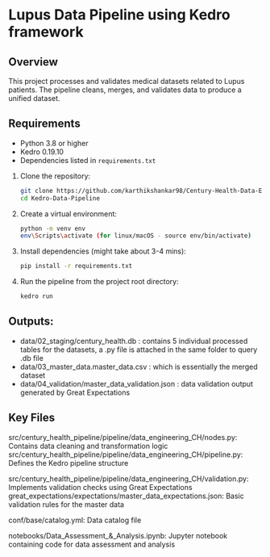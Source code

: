 # Lupus Data Pipeline using Kedro framework

## Overview
This project processes and validates medical datasets related to Lupus patients. The pipeline cleans, merges, and validates data to produce a unified dataset.

## Requirements
- Python 3.8 or higher
- Kedro 0.19.10
- Dependencies listed in `requirements.txt`

1. Clone the repository:
   ```bash
   git clone https://github.com/karthikshankar98/Century-Health-Data-Engineering.git
   cd Kedro-Data-Pipeline

2. Create a virtual environment:
   ```bash
   python -m venv env
   env\Scripts\activate (for linux/macOS - source env/bin/activate)

3. Install dependencies (might take about 3-4 mins):
   ```bash
   pip install -r requirements.txt

4. Run the pipeline from the project root directory:
   ```bash
   kedro run

## Outputs:
- data/02_staging/century_health.db : contains 5 individual processed tables for the datasets, a .py file is attached in the same folder to query .db file
- data/03_master_data.master_data.csv : which is essentially the merged dataset
- data/04_validation/master_data_validation.json : data validation output generated by Great Expectations

## Key Files
src/century_health_pipeline/pipeline/data_engineering_CH/nodes.py: Contains data cleaning and transformation logic
src/century_health_pipeline/pipeline/data_engineering_CH/pipeline.py: Defines the Kedro pipeline structure

src/century_health_pipeline/pipeline/data_engineering_CH/validation.py: Implements validation checks using Great Expectations
great_expectations/expectations/master_data_expectations.json: Basic validation rules for the master data

conf/base/catalog.yml: Data catalog file

notebooks/Data_Assessment_&_Analysis.ipynb: Jupyter notebook containing code for data assessment and analysis

